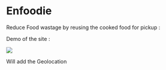 # Enfoodie

Reduce Food wastage by reusing the cooked food for pickup :

Demo of the site :

![](Demo.gif)



Will add the Geolocation
